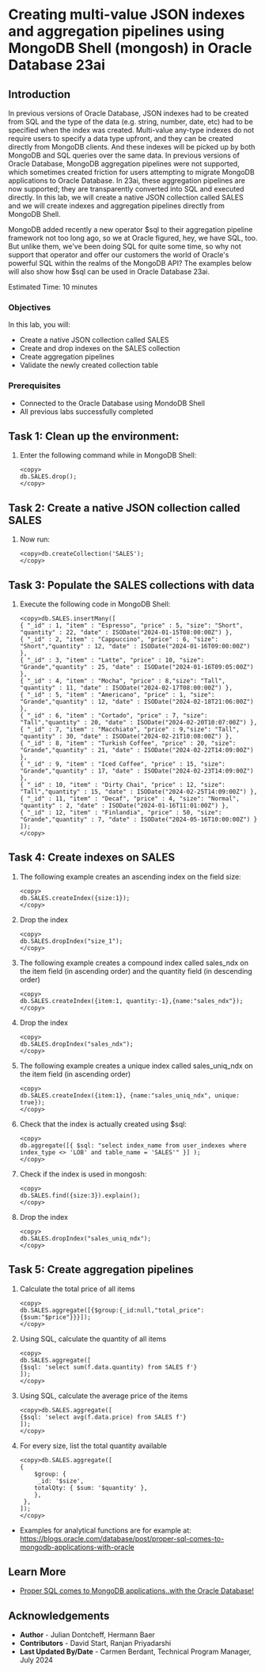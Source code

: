 # Creating multi-value JSON indexes and aggregation pipelines using MongoDB Shell (mongosh) in Oracle Database 23ai

## Introduction

In previous versions of Oracle Database, JSON indexes had to be created from SQL and the type of the data (e.g. string, number, date, etc) had to be specified when the index was created. Multi-value any-type indexes do not require users to specify a data type upfront, and they can be created directly from MongoDB clients. And these indexes will be picked up by both MongoDB and SQL queries over the same data. In previous versions of Oracle Database, MongoDB aggregation pipelines were not supported, which sometimes created friction for users attempting to migrate MongoDB applications to Oracle Database. In 23ai, these aggregation pipelines are now supported; they are transparently converted into SQL and executed directly. In this lab, we will create a native JSON collection called SALES and we will create indexes and aggregation pipelines directly from MongoDB Shell.

MongoDB added recently a new operator $sql to their aggregation pipeline framework not too long ago, so we at Oracle figured, hey, we have SQL, too. But unlike them, we've been doing SQL for quite some time, so why not support that operator and offer our customers the world of Oracle's powerful SQL within the realms of the MongoDB API? The examples below will also show how $sql can be used in Oracle Database 23ai.


Estimated Time: 10 minutes

### Objectives

In this lab, you will:

- Create a native JSON collection called SALES
- Create and drop indexes on the SALES collection
- Create aggregation pipelines
- Validate the newly created collection table



### Prerequisites

- Connected to the Oracle Database using MondoDB Shell
- All previous labs successfully completed


## Task 1: Clean up the environment:

1.  Enter the following command while in MongoDB Shell:

    ```
    <copy>
    db.SALES.drop();
    </copy>
    ```

## Task 2: Create a native JSON collection called **SALES**

1. Now run:

    ```
    <copy>db.createCollection('SALES');
    </copy>
    ```

## Task 3: Populate the SALES collections with data

1. Execute the following code in MongoDB Shell:

    ```
    <copy>db.SALES.insertMany([
	{ "_id" : 1, "item" : "Espresso", "price" : 5, "size": "Short", "quantity" : 22, "date" : ISODate("2024-01-15T08:00:00Z") },
	{ "_id" : 2, "item" : "Cappuccino", "price" : 6, "size": "Short","quantity" : 12, "date" : ISODate("2024-01-16T09:00:00Z") },
	{ "_id" : 3, "item" : "Latte", "price" : 10, "size": "Grande","quantity" : 25, "date" : ISODate("2024-01-16T09:05:00Z") },
	{ "_id" : 4, "item" : "Mocha", "price" : 8,"size": "Tall", "quantity" : 11, "date" : ISODate("2024-02-17T08:00:00Z") },
	{ "_id" : 5, "item" : "Americano", "price" : 1, "size": "Grande","quantity" : 12, "date" : ISODate("2024-02-18T21:06:00Z") },
	{ "_id" : 6, "item" : "Cortado", "price" : 7, "size": "Tall","quantity" : 20, "date" : ISODate("2024-02-20T10:07:00Z") },
	{ "_id" : 7, "item" : "Macchiato", "price" : 9,"size": "Tall", "quantity" : 30, "date" : ISODate("2024-02-21T10:08:00Z") },
	{ "_id" : 8, "item" : "Turkish Coffee", "price" : 20, "size": "Grande","quantity" : 21, "date" : ISODate("2024-02-22T14:09:00Z") },
	{ "_id" : 9, "item" : "Iced Coffee", "price" : 15, "size": "Grande","quantity" : 17, "date" : ISODate("2024-02-23T14:09:00Z") },
	{ "_id" : 10, "item" : "Dirty Chai", "price" : 12, "size": "Tall","quantity" : 15, "date" : ISODate("2024-02-25T14:09:00Z") },
	{ "_id" : 11, "item" : "Decaf", "price" : 4, "size": "Normal", "quantity" : 2, "date" : ISODate("2024-01-16T11:01:00Z") },
	{ "_id" : 12, "item" : "Finlandia", "price" : 50, "size": "Grande","quantity" : 7, "date" : ISODate("2024-05-16T10:00:00Z") }
    ]);
    </copy>
    ```

## Task 4: Create indexes on SALES

1. The following example creates an ascending index on the field size:

    ```
    <copy>
    db.SALES.createIndex({size:1});
    </copy>
    ```
2. Drop the index

    ```
    <copy>
    db.SALES.dropIndex("size_1");
    </copy>
    ```
3. The following example creates a compound index called sales_ndx on the item field (in ascending order) and the quantity field (in descending order)

    ```
    <copy>
    db.SALES.createIndex({item:1, quantity:-1},{name:"sales_ndx"});
    </copy>
    ```
4. Drop the index

    ```
    <copy>
    db.SALES.dropIndex("sales_ndx");
    </copy>
    ```
5. The following example creates a unique index called sales_uniq_ndx on the item field (in ascending order)

    ```
    <copy>
    db.SALES.createIndex({item:1}, {name:"sales_uniq_ndx", unique: true});
    </copy>
    ```
6. Check that the index is actually created using $sql:

    ```
    <copy>
    db.aggregate([{ $sql: "select index_name from user_indexes where index_type <> 'LOB' and table_name = 'SALES'" }] );
    </copy>
    ```
7. Check if the index is used in mongosh:

    ```
    <copy>
   db.SALES.find({size:3}).explain();
    </copy>
    ```

8. Drop the index

    ```
    <copy>
    db.SALES.dropIndex("sales_uniq_ndx");
    </copy>
    ```

## Task 5: Create aggregation pipelines

1. Calculate the total price of all items

    ```
    <copy>
    db.SALES.aggregate([{$group:{_id:null,"total_price": {$sum:"$price"}}}]);
    </copy>
    ```

2. Using SQL, calculate the quantity of all items

    ```
    <copy>
    db.SALES.aggregate([
    {$sql: 'select sum(f.data.quantity) from SALES f'}
    ]);
    </copy>
    ```

3. Using SQL, calculate the average price of the items

    ```
    <copy>db.SALES.aggregate([
    {$sql: 'select avg(f.data.price) from SALES f'}
    ]);
    </copy>
    ```

4. For every size, list the total quantity available

    ```
    <copy>db.SALES.aggregate([
    {
        $group: {
         _id: '$size',
        totalQty: { $sum: '$quantity' },
        },
     },
    ]);
    </copy>
    ```
* Examples for analytical functions are for example at: https://blogs.oracle.com/database/post/proper-sql-comes-to-mongodb-applications-with-oracle


## Learn More

* [Proper SQL comes to MongoDB applications..with the Oracle Database!](https://blogs.oracle.com/database/post/proper-sql-comes-to-mongodb-applications-with-oracle)

## Acknowledgements

* **Author** - Julian Dontcheff, Hermann Baer
* **Contributors** -  David Start, Ranjan Priyadarshi
* **Last Updated By/Date** - Carmen Berdant, Technical Program Manager, July 2024